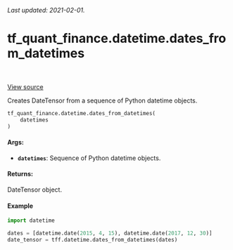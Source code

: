 <!--
This file is generated by a tool. Do not edit directly.
For open-source contributions the docs will be updated automatically.
-->

*Last updated: 2021-02-01.*

<div itemscope itemtype="http://developers.google.com/ReferenceObject">
<meta itemprop="name" content="tf_quant_finance.datetime.dates_from_datetimes" />
<meta itemprop="path" content="Stable" />
</div>

# tf_quant_finance.datetime.dates_from_datetimes

<!-- Insert buttons and diff -->

<table class="tfo-notebook-buttons tfo-api" align="left">
</table>

<a target="_blank" href="https://github.com/google/tf-quant-finance/blob/master/tf_quant_finance/datetime/date_tensor.py">View source</a>



Creates DateTensor from a sequence of Python datetime objects.

```python
tf_quant_finance.datetime.dates_from_datetimes(
    datetimes
)
```



<!-- Placeholder for "Used in" -->


#### Args:


* <b>`datetimes`</b>: Sequence of Python datetime objects.


#### Returns:

DateTensor object.


#### Example

```python
import datetime

dates = [datetime.date(2015, 4, 15), datetime.date(2017, 12, 30)]
date_tensor = tff.datetime.dates_from_datetimes(dates)
```